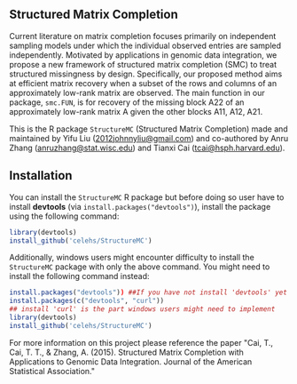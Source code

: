 ## Structured Matrix Completion

Current literature on matrix completion focuses primarily on independent sampling models under which the individual observed entries are sampled independently. Motivated by applications in genomic data integration, we propose a new framework of structured matrix completion (SMC) to treat structured missingness by design. Specifically, our proposed method aims at efficient matrix recovery when a subset of the rows and columns of an approximately low-rank matrix are observed. The main function in our package, `smc.FUN`, is for recovery of the missing block A22 of an approximately low-rank matrix A given the other blocks A11, A12, A21.

This is the R package `StructureMC` (Structured Matrix Completion) made and maintained by Yifu Liu (2012johnnyliu@gmail.com) and co-authored by Anru Zhang (anruzhang@stat.wisc.edu) and Tianxi Cai (tcai@hsph.harvard.edu).

## Installation

You can install the `StructureMC` R package but before doing so user have to install **devtools** (via `install.packages("devtools")`), install the package using the following command:

```r
library(devtools)
install_github('celehs/StructureMC')
```

Additionally, windows users might encounter difficulty to install the `StructureMC` package with only the above command. You might need to install the following command instead:

```r
install.packages("devtools")) ##If you have not install 'devtools' yet
install.packages(c("devtools", "curl")) 
## install 'curl' is the part windows users might need to implement 
library(devtools)
install_github('celehs/StructureMC')
```

For more information on this project please reference the paper "Cai, T., Cai, T. T., & Zhang, A. (2015). Structured Matrix Completion with Applications to Genomic Data Integration. Journal of the American Statistical Association." 
